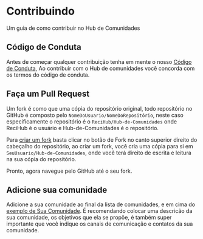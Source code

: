 # Contribuindo 
Um guia de como contribuir no Hub de Comunidades

## Código de Conduta
Antes de começar qualquer contribuição tenha em mente o nosso [Código de Conduta](https://github.com/ReciHub/Hub-de-Comunidades/blob/master/C%C3%B3digo%20de%20Conduta.md), Ao contribuir com o Hub de comunidades você concorda com os termos do código de conduta.

## Faça um Pull Request
Um fork é como que uma cópia do repositório original, todo repositório no GitHub é composto pelo `NomeDoUsuario/NomeDoRepositório`, neste caso especificamente o repositório é o `ReciHub/Hub-de-Comunidades` onde ReciHub é o usuário e Hub-de-Comunidades é o repositório.

Para [criar um fork](https://guides.github.com/activities/forking/) basta clicar no botão de Fork no canto superior direito do cabeçalho do repositório, ao criar um fork, você cria uma cópia para si em `SeuUsuario/Hub-de-Comunidades`, onde você terá direito de escrita e leitura na sua cópia do repositório.

Pronto, agora navegue pelo GitHub até o seu fork.

## Adicione sua comunidade

Adicione a sua comunidade ao final da lista de comunidades, e em cima do [exemplo de Sua Comunidade](https://github.com/ReciHub/Hub-de-Comunidades/blob/master/README.md#sua-comunidade).
É recomendando colocar uma descricão da sua comunidade, os objetivos que ela se propõe, é também super importante que você indique os canais de comunicação e contatos da sua comunidade.
